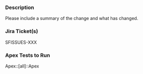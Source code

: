 ### Description

Please include a summary of the change and what has changed.

### Jira Ticket(s)

SFISSUES-XXX

### Apex Tests to Run

Apex::[all]::Apex